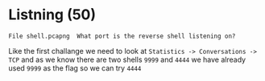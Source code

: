 # Listning (50)
`File shell.pcapng  What port is the reverse shell listening on?`

Like the first challange we need to look at `Statistics -> Conversations -> TCP` and as we know there are two shells `9999` and `4444` we have already used `9999` as the flag so we can try `4444`
